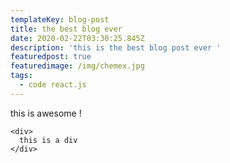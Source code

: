 ```yaml
---
templateKey: blog-post
title: the best blog ever
date: 2020-02-22T03:30:25.845Z
description: 'this is the best blog post ever '
featuredpost: true
featuredimage: /img/chemex.jpg
tags:
  - code react.js
---
```

this is awesome ! 

```
<div>
  this is a div
</div>
```

